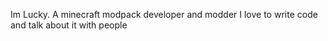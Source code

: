 Im Lucky.
A minecraft modpack developer and modder
I love to write code and talk about it with people
